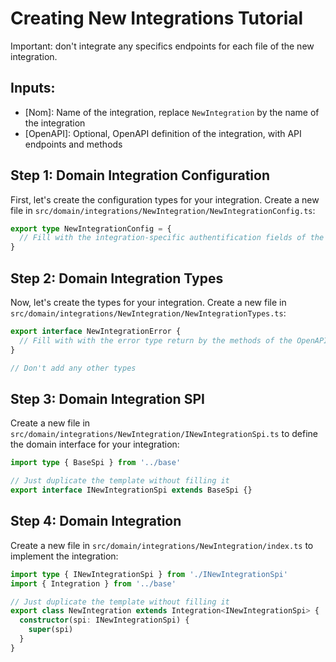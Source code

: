# Creating New Integrations Tutorial

Important: don't integrate any specifics endpoints for each file of the new integration.

## Inputs:

- [Nom]: Name of the integration, replace `NewIntegration` by the name of the integration
- [OpenAPI]: Optional, OpenAPI definition of the integration, with API endpoints and methods

## Step 1: Domain Integration Configuration

First, let's create the configuration types for your integration. Create a new file in `src/domain/integrations/NewIntegration/NewIntegrationConfig.ts`:

```typescript
export type NewIntegrationConfig = {
  // Fill with the integration-specific authentification fields of the OpenAPI definition
}
```

## Step 2: Domain Integration Types

Now, let's create the types for your integration. Create a new file in `src/domain/integrations/NewIntegration/NewIntegrationTypes.ts`:

```typescript
export interface NewIntegrationError {
  // Fill with with the error type return by the methods of the OpenAPI definition
}

// Don't add any other types
```

## Step 3: Domain Integration SPI

Create a new file in `src/domain/integrations/NewIntegration/INewIntegrationSpi.ts` to define the domain interface for your integration:

```typescript
import type { BaseSpi } from '../base'

// Just duplicate the template without filling it
export interface INewIntegrationSpi extends BaseSpi {}
```

## Step 4: Domain Integration

Create a new file in `src/domain/integrations/NewIntegration/index.ts` to implement the integration:

```typescript
import type { INewIntegrationSpi } from './INewIntegrationSpi'
import { Integration } from '../base'

// Just duplicate the template without filling it
export class NewIntegration extends Integration<INewIntegrationSpi> {
  constructor(spi: INewIntegrationSpi) {
    super(spi)
  }
}
```
